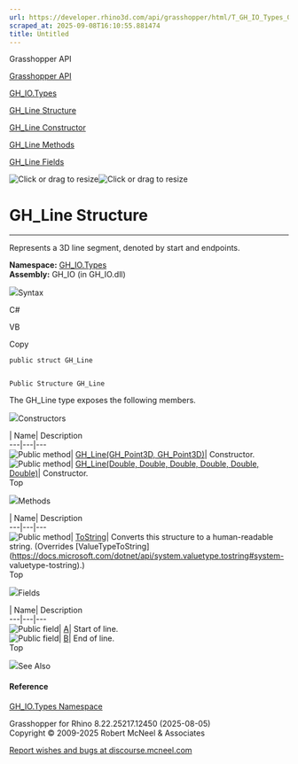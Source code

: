 ```yaml
---
url: https://developer.rhino3d.com/api/grasshopper/html/T_GH_IO_Types_GH_Line.htm
scraped_at: 2025-09-08T16:10:55.881474
title: Untitled
---
```


Grasshopper API

[Grasshopper API](../html/723c01da-9986-4db2-8f53-6f3a7494df75.htm
"Grasshopper API")

[GH_IO.Types](../html/N_GH_IO_Types.htm "GH_IO.Types")

[GH_Line Structure](../html/T_GH_IO_Types_GH_Line.htm "GH_Line Structure")

[GH_Line Constructor ](../html/Overload_GH_IO_Types_GH_Line__ctor.htm "GH_Line
Constructor ")

[GH_Line Methods](../html/Methods_T_GH_IO_Types_GH_Line.htm "GH_Line Methods")

[GH_Line Fields](../html/Fields_T_GH_IO_Types_GH_Line.htm "GH_Line Fields")

![Click or drag to resize](../icons/TocOpen.gif)![Click or drag to
resize](../icons/TocClose.gif)

# GH_Line Structure  
  
---  
  
Represents a 3D line segment, denoted by start and endpoints.

**Namespace:** [GH_IO.Types](N_GH_IO_Types.htm)  
**Assembly:** GH_IO (in GH_IO.dll)

![](../icons/SectionExpanded.png)Syntax

C#

VB

Copy

    
    
    public struct GH_Line
    
    
    Public Structure GH_Line

The GH_Line type exposes the following members.

![](../icons/SectionExpanded.png)Constructors

| Name| Description  
---|---|---  
![Public method](../icons/pubmethod.gif)| [GH_Line(GH_Point3D,
GH_Point3D)](M_GH_IO_Types_GH_Line__ctor.htm)|  Constructor.  
![Public method](../icons/pubmethod.gif)| [GH_Line(Double, Double, Double,
Double, Double, Double)](M_GH_IO_Types_GH_Line__ctor_1.htm)|  Constructor.  
Top

![](../icons/SectionExpanded.png)Methods

| Name| Description  
---|---|---  
![Public method](../icons/pubmethod.gif)|
[ToString](M_GH_IO_Types_GH_Line_ToString.htm)|  Converts this structure to a
human-readable string.  (Overrides
[ValueTypeToString](https://docs.microsoft.com/dotnet/api/system.valuetype.tostring#system-
valuetype-tostring).)  
Top

![](../icons/SectionExpanded.png)Fields

| Name| Description  
---|---|---  
![Public field](../icons/pubfield.gif)| [A](F_GH_IO_Types_GH_Line_A.htm)|
Start of line.  
![Public field](../icons/pubfield.gif)| [B](F_GH_IO_Types_GH_Line_B.htm)|  End
of line.  
Top

![](../icons/SectionExpanded.png)See Also

#### Reference

[GH_IO.Types Namespace](N_GH_IO_Types.htm)

Grasshopper for Rhino 8.22.25217.12450 (2025-08-05)  
Copyright © 2009-2025 Robert McNeel & Associates

[Report wishes and bugs at
discourse.mcneel.com](https://discourse.mcneel.com/c/grasshopper)

